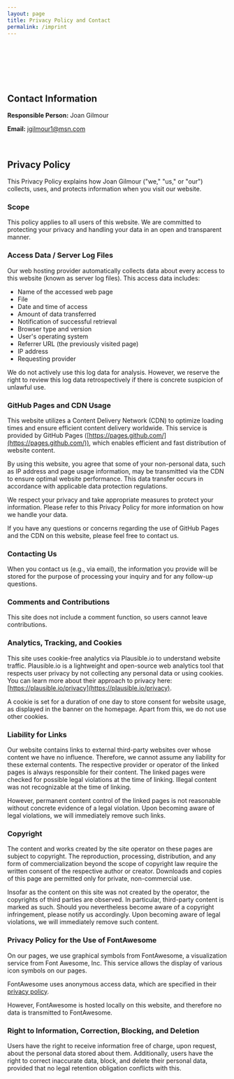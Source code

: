 ```yaml
---
layout: page
title: Privacy Policy and Contact
permalink: /imprint
---
```


<br><br><br><br><br>

## Contact Information

**Responsible Person:** Joan Gilmour

**Email:** jgilmour1@msn.com

<br>

## Privacy Policy

This Privacy Policy explains how Joan Gilmour ("we," "us," or "our") collects, uses, and protects information when you visit our website.

### Scope

This policy applies to all users of this website. We are committed to protecting your privacy and handling your data in an open and transparent manner.

### Access Data / Server Log Files

Our web hosting provider automatically collects data about every access to this website (known as server log files). This access data includes:

*   Name of the accessed web page
*   File
*   Date and time of access
*   Amount of data transferred
*   Notification of successful retrieval
*   Browser type and version
*   User's operating system
*   Referrer URL (the previously visited page)
*   IP address
*   Requesting provider

We do not actively use this log data for analysis. However, we reserve the right to review this log data retrospectively if there is concrete suspicion of unlawful use.

### GitHub Pages and CDN Usage

This website utilizes a Content Delivery Network (CDN) to optimize loading times and ensure efficient content delivery worldwide. This service is provided by GitHub Pages ([https://pages.github.com/](https://pages.github.com/)), which enables efficient and fast distribution of website content.

By using this website, you agree that some of your non-personal data, such as IP address and page usage information, may be transmitted via the CDN to ensure optimal website performance. This data transfer occurs in accordance with applicable data protection regulations.

We respect your privacy and take appropriate measures to protect your information. Please refer to this Privacy Policy for more information on how we handle your data.

If you have any questions or concerns regarding the use of GitHub Pages and the CDN on this website, please feel free to contact us.

### Contacting Us

When you contact us (e.g., via email), the information you provide will be stored for the purpose of processing your inquiry and for any follow-up questions.

### Comments and Contributions

This site does not include a comment function, so users cannot leave contributions.

### Analytics, Tracking, and Cookies

This site uses cookie-free analytics via Plausible.io to understand website traffic. Plausible.io is a lightweight and open-source web analytics tool that respects user privacy by not collecting any personal data or using cookies. You can learn more about their approach to privacy here: [https://plausible.io/privacy](https://plausible.io/privacy).

A cookie is set for a duration of one day to store consent for website usage, as displayed in the banner on the homepage. Apart from this, we do not use other cookies.

### Liability for Links

Our website contains links to external third-party websites over whose content we have no influence. Therefore, we cannot assume any liability for these external contents. The respective provider or operator of the linked pages is always responsible for their content. The linked pages were checked for possible legal violations at the time of linking. Illegal content was not recognizable at the time of linking.

However, permanent content control of the linked pages is not reasonable without concrete evidence of a legal violation. Upon becoming aware of legal violations, we will immediately remove such links.

### Copyright

The content and works created by the site operator on these pages are subject to copyright. The reproduction, processing, distribution, and any form of commercialization beyond the scope of copyright law require the written consent of the respective author or creator. Downloads and copies of this page are permitted only for private, non-commercial use.

Insofar as the content on this site was not created by the operator, the copyrights of third parties are observed. In particular, third-party content is marked as such. Should you nevertheless become aware of a copyright infringement, please notify us accordingly. Upon becoming aware of legal violations, we will immediately remove such content.

### Privacy Policy for the Use of FontAwesome

On our pages, we use graphical symbols from FontAwesome, a visualization service from Font Awesome, Inc. This service allows the display of various icon symbols on our pages.

FontAwesome uses anonymous access data, which are specified in their [privacy policy](https://fontawesome.com/privacy).

However, FontAwesome is hosted locally on this website, and therefore no data is transmitted to FontAwesome.

### Right to Information, Correction, Blocking, and Deletion

Users have the right to receive information free of charge, upon request, about the personal data stored about them. Additionally, users have the right to correct inaccurate data, block, and delete their personal data, provided that no legal retention obligation conflicts with this.